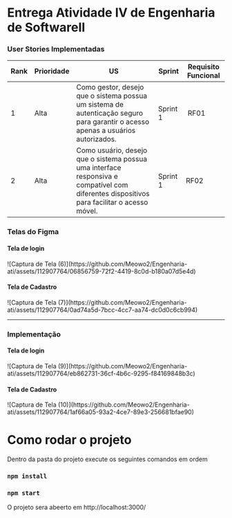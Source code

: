 <h1>Entrega Atividade IV de Engenharia de SoftwareII</h1>

<h3>User Stories Implementadas</h3>

| Rank | Prioridade | US | Sprint | Requisito Funcional |
| --- | --- | --- | --- | --- |
| 1 | Alta | Como gestor, desejo que o sistema possua um sistema de autenticação seguro para garantir o acesso apenas a usuários autorizados. | Sprint 1 |  RF01 |
| 2 | Alta | Como usuário, desejo que o sistema possua uma interface responsiva e compatível com diferentes dispositivos para facilitar o acesso móvel. | Sprint 1 | RF02 |

<h3>Telas do Figma</h3>
<h4>Tela de login</h4>
![Captura de Tela (6)](https://github.com/Meowo2/Engenharia-ati/assets/112907764/06856759-72f2-4419-8c0d-b180a07d5e4d)

<h4>Tela de Cadastro</h4>
![Captura de Tela (7)](https://github.com/Meowo2/Engenharia-ati/assets/112907764/0ad74a5d-7bcc-4cc7-aa74-dc0d0c6cb994)

<hr>
<h3>Implementação</h3>
<h4>Tela de login</h4>
![Captura de Tela (9)](https://github.com/Meowo2/Engenharia-ati/assets/112907764/eb862731-36cf-4b6c-9295-f84169848b3c)

<h4>Tela de Cadastro</h4>
![Captura de Tela (10)](https://github.com/Meowo2/Engenharia-ati/assets/112907764/1af66a05-93a2-4ce7-89e3-256681bfae90)

<h1>Como rodar o projeto</h1>

Dentro da pasta do projeto execute os seguintes comandos em ordem
### `npm install`
### `npm start`
O projeto sera abeerto em http://localhost:3000/


